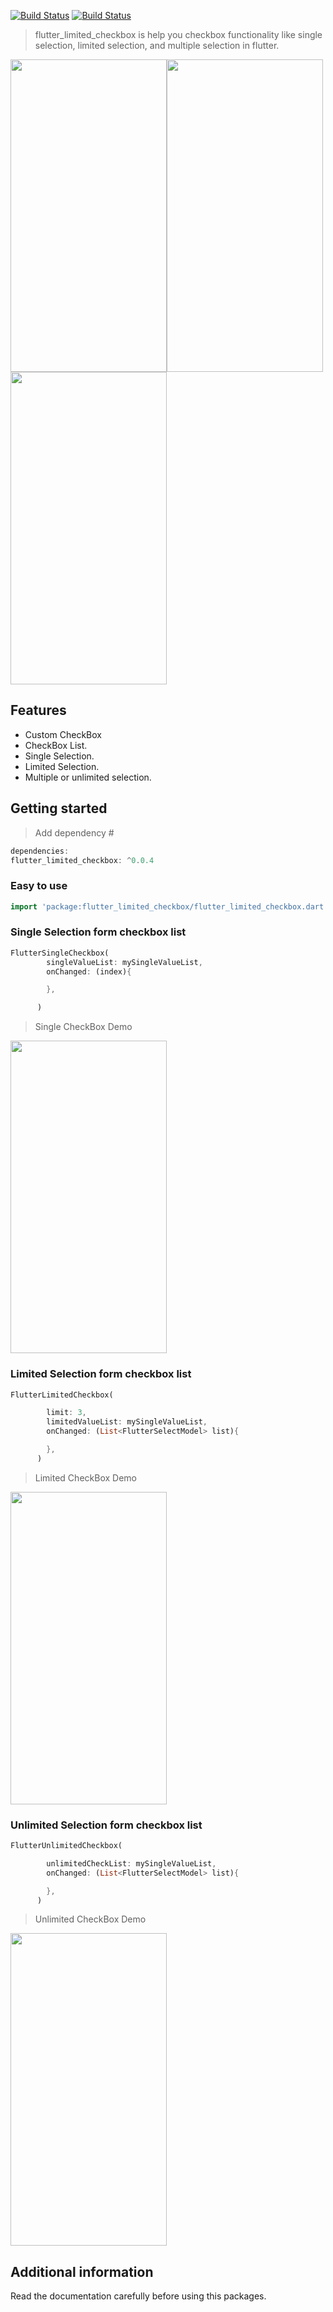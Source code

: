 <!-- 
This README describes the package. If you publish this package to pub.dev,
this README's contents appear on the landing page for your package.

For information about how to write a good package README, see the guide for
[writing package pages](https://dart.dev/guides/libraries/writing-package-pages). 

For general information about developing packages, see the Dart guide for
[creating packages](https://dart.dev/guides/libraries/create-library-packages)
and the Flutter guide for
[developing packages and plugins](https://flutter.dev/developing-packages). 
-->
[![Build Status](https://github.com/dart-lang/pub/workflows/Dart%20CI/badge.svg)](https://github.com/dart-lang/pub/actions/workflows/test.yaml?query=workflow%3A%22Dart+CI%22+branch%3Amaster)
[![Build Status](https://travis-ci.org/joemccann/dillinger.svg?branch=master)](https://travis-ci.org/joemccann/dillinger)

> flutter_limited_checkbox is help you checkbox functionality like single selection, limited selection, and multiple selection in flutter.


<img src="https://cricket.mobilestorebd.com/images/tempImage/single.gif" width="250" height="500"><img src="https://cricket.mobilestorebd.com/images/tempImage/limited.gif" width="250" height="500"><img src="https://cricket.mobilestorebd.com/images/tempImage/unlimited.gif" width="250" height="500">

## Features

  * Custom CheckBox
  * CheckBox List.
  * Single Selection.
  * Limited Selection.
  * Multiple or unlimited selection.

## Getting started

> Add dependency #

```dart
dependencies:
flutter_limited_checkbox: ^0.0.4
```

### Easy to use
```dart
import 'package:flutter_limited_checkbox/flutter_limited_checkbox.dart';

```

### Single Selection form checkbox list
```dart
FlutterSingleCheckbox(
        singleValueList: mySingleValueList,
        onChanged: (index){

        },

      )
```
> Single CheckBox Demo
<img src="https://cricket.mobilestorebd.com/images/tempImage/single.gif" width="250" height="500">

### Limited Selection form checkbox list
```dart
FlutterLimitedCheckbox(

        limit: 3,
        limitedValueList: mySingleValueList,
        onChanged: (List<FlutterSelectModel> list){

        },
      )
```
> Limited CheckBox Demo
<img src="https://cricket.mobilestorebd.com/images/tempImage/limited.gif" width="250" height="500" />


### Unlimited Selection form checkbox list

```dart
FlutterUnlimitedCheckbox(

        unlimitedCheckList: mySingleValueList,
        onChanged: (List<FlutterSelectModel> list){

        },
      )
```

> Unlimited CheckBox Demo
<img src="https://cricket.mobilestorebd.com/images/tempImage/unlimited.gif" width="250" height="500" />



## Additional information

Read the documentation carefully before using this packages.

